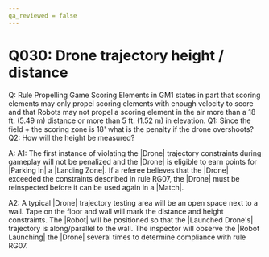 ```yaml
---
qa_reviewed = false
---
```


# Q030: Drone trajectory height / distance

Q: Rule <RG07> Propelling Game Scoring Elements in GM1 states in part that scoring elements may only propel scoring elements with enough velocity to score and that Robots may not propel a scoring element in the air more than a 18 ft. (5.49 m) distance or more than 5 ft. (1.52 m) in elevation. Q1: Since the field + the scoring zone is 18' what is the penalty if the drone overshoots? Q2: How will the height be measured?

A: A1: The first instance of violating the |Drone| trajectory constraints during gameplay will not be penalized and the |Drone| is eligible to earn points for |Parking In| a |Landing Zone|. If a referee believes that the |Drone| exceeded the constraints described in rule RG07, the |Drone| must be reinspected before it can be used again in a |Match|.

A2: A typical |Drone| trajectory testing area will be an open space next to a wall. Tape on the floor and wall will mark the distance and height constraints. The |Robot| will be positioned so that the |Launched Drone's| trajectory is along/parallel to the wall. The inspector will observe the |Robot Launching| the |Drone| several times to determine compliance with rule RG07.